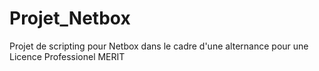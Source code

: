 # Projet_Netbox
 Projet de scripting pour Netbox dans le cadre d'une alternance pour une Licence Professionel MERIT
